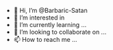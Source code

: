 - 👋 Hi, I’m @Barbaric-Satan
- 👀 I’m interested in 
- 🌱 I’m currently learning ...
- 💞️ I’m looking to collaborate on ...
- 📫 How to reach me ...

<!---
Barbaric-Satan/Barbaric-Satan is a ✨ special ✨ repository because its `README.md` (this file) appears on your GitHub profile.
You can click the Preview link to take a look at your changes.
--->

